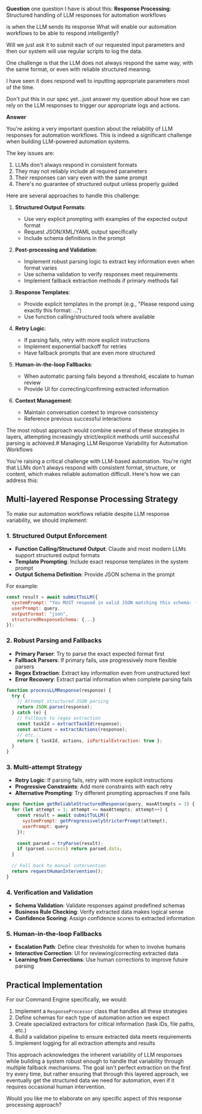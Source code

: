 **Question**
one question I have is about this: **Response Processing**: Structured handling of LLM responses for automation workflows

is when the LLM sends its response
What will enable our automation workflows to be able to respond intelligently?

Will we just ask it to submit each of our requested input parameters and then our system will use regular scripts to log the data.

One challenge is that the LLM does not always respond the same way, with the same format, or even with reliable structured meaning.

I have seen it does respond well to inputting appropriate parameters most of the time. 

Don't put this in our spec yet...just answer my question about how we can rely on the LLM responses to trigger our appropriate logs and actions.


**Answer** 

<think>You're asking a very important question about the reliability of LLM responses for automation workflows. This is indeed a significant challenge when building LLM-powered automation systems.

The key issues are:
1. LLMs don't always respond in consistent formats
2. They may not reliably include all required parameters
3. Their responses can vary even with the same prompt
4. There's no guarantee of structured output unless properly guided

Here are several approaches to handle this challenge:

1. **Structured Output Formats**:
   - Use very explicit prompting with examples of the expected output format
   - Request JSON/XML/YAML output specifically
   - Include schema definitions in the prompt

2. **Post-processing and Validation**:
   - Implement robust parsing logic to extract key information even when format varies
   - Use schema validation to verify responses meet requirements
   - Implement fallback extraction methods if primary methods fail

3. **Response Templates**:
   - Provide explicit templates in the prompt (e.g., "Please respond using exactly this format: ...")
   - Use function calling/structured tools where available

4. **Retry Logic**:
   - If parsing fails, retry with more explicit instructions
   - Implement exponential backoff for retries
   - Have fallback prompts that are even more structured

5. **Human-in-the-loop Fallbacks**:
   - When automatic parsing fails beyond a threshold, escalate to human review
   - Provide UI for correcting/confirming extracted information

6. **Context Management**:
   - Maintain conversation context to improve consistency
   - Reference previous successful interactions

The most robust approach would combine several of these strategies in layers, attempting increasingly strict/explicit methods until successful parsing is achieved.</think># Managing LLM Response Variability for Automation Workflows

You're raising a critical challenge with LLM-based automation. You're right that LLMs don't always respond with consistent format, structure, or content, which makes reliable automation difficult. Here's how we can address this:

## Multi-layered Response Processing Strategy

To make our automation workflows reliable despite LLM response variability, we should implement:

### 1. Structured Output Enforcement
- **Function Calling/Structured Output**: Claude and most modern LLMs support structured output formats
- **Template Prompting**: Include exact response templates in the system prompt
- **Output Schema Definition**: Provide JSON schema in the prompt

For example:
```javascript
const result = await submitToLLM({
  systemPrompt: "You MUST respond in valid JSON matching this schema: {...}",
  userPrompt: query,
  outputFormat: "json",
  structuredResponseSchema: {...}
});
```

### 2. Robust Parsing and Fallbacks
- **Primary Parser**: Try to parse the exact expected format first
- **Fallback Parsers**: If primary fails, use progressively more flexible parsers
- **Regex Extraction**: Extract key information even from unstructured text
- **Error Recovery**: Extract partial information when complete parsing fails

```javascript
function processLLMResponse(response) {
  try {
    // Attempt structured JSON parsing
    return JSON.parse(response);
  } catch (e) {
    // Fallback to regex extraction
    const taskId = extractTaskId(response);
    const actions = extractActions(response);
    // etc...
    return { taskId, actions, isPartialExtraction: true };
  }
}
```

### 3. Multi-attempt Strategy
- **Retry Logic**: If parsing fails, retry with more explicit instructions
- **Progressive Constraints**: Add more constraints with each retry
- **Alternative Prompting**: Try different prompting approaches if one fails

```javascript
async function getReliableStructuredResponse(query, maxAttempts = 3) {
  for (let attempt = 1; attempt <= maxAttempts; attempt++) {
    const result = await submitToLLM({
      systemPrompt: getProgressivelyStricterPrompt(attempt),
      userPrompt: query
    });
    
    const parsed = tryParse(result);
    if (parsed.success) return parsed.data;
  }
  
  // Fall back to manual intervention
  return requestHumanIntervention();
}
```

### 4. Verification and Validation
- **Schema Validation**: Validate responses against predefined schemas
- **Business Rule Checking**: Verify extracted data makes logical sense
- **Confidence Scoring**: Assign confidence scores to extracted information

### 5. Human-in-the-loop Fallbacks
- **Escalation Path**: Define clear thresholds for when to involve humans
- **Interactive Correction**: UI for reviewing/correcting extracted data
- **Learning from Corrections**: Use human corrections to improve future parsing

## Practical Implementation

For our Command Engine specifically, we would:

1. Implement a `ResponseProcessor` class that handles all these strategies
2. Define schemas for each type of automation action we expect
3. Create specialized extractors for critical information (task IDs, file paths, etc.)
4. Build a validation pipeline to ensure extracted data meets requirements
5. Implement logging for all extraction attempts and results

This approach acknowledges the inherent variability of LLM responses while building a system robust enough to handle that variability through multiple fallback mechanisms. The goal isn't perfect extraction on the first try every time, but rather ensuring that through this layered approach, we eventually get the structured data we need for automation, even if it requires occasional human intervention.

Would you like me to elaborate on any specific aspect of this response processing approach?
